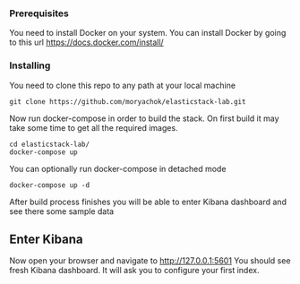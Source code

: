 ### Prerequisites

You need to install Docker on your system. You can install Docker by going to this url
https://docs.docker.com/install/

### Installing

You need to clone this repo to any path at your local machine

```
git clone https://github.com/moryachok/elasticstack-lab.git
```

Now run docker-compose in order to build the stack. On first build it may take some time to get all the required images.

```
cd elasticstack-lab/
docker-compose up
```

You can optionally run docker-compose in detached mode

```
docker-compose up -d
```

After build process finishes you will be able to enter Kibana dashboard and see there some sample data

## Enter Kibana

Now open your browser and navigate to http://127.0.0.1:5601
You should see fresh Kibana dashboard.
It will ask you to configure your first index.


